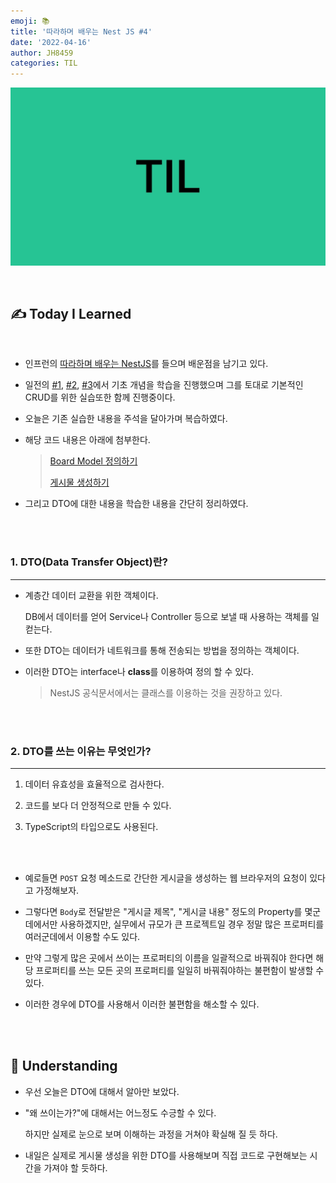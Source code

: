 ```yaml
---
emoji: 📚
title: '따라하며 배우는 Nest JS #4'
date: '2022-04-16'
author: JH8459
categories: TIL
---
```


![github-blog.png](../../../assets/common/til.jpeg)

<br>

## ✍️ **T**oday **I** **L**earned

<br>

- 인프런의 <a href="https://www.inflearn.com/course/%EB%94%B0%EB%9D%BC%ED%95%98%EB%8A%94-%EB%84%A4%EC%8A%A4%ED%8A%B8-%EC%A0%9C%EC%9D%B4%EC%97%90%EC%8A%A4" target="_blank">따라하며 배우는 NestJS</a>를 들으며 배운점을 남기고 있다.

- 일전의 <a href="https://blog.jh8459.com/2022-04-13-TIL/" target="_blank">#1</a>, <a href="https://blog.jh8459.com/2022-04-14-TIL/" target="_blank">#2</a>, <a href="https://blog.jh8459.com/2022-04-15-TIL/" target="_blank">#3</a>에서 기초 개념을 학습을 진행했으며 그를 토대로 기본적인 CRUD를 위한 실습또한 함께 진행중이다.

- 오늘은 기존 실습한 내용을 주석을 달아가며 복습하였다.

- 해당 코드 내용은 아래에 첨부한다.

  > <a href="https://github.com/JH8459/NestJS-BoardApp/blob/c6390d62e699cdecc62ad125ab580db33fdfd31e/src/boards/board.model.ts" target="_blank">Board Model 정의하기</a>
  >
  > <a href="https://github.com/JH8459/NestJS-BoardApp/blob/3761bb7f6794f7a896142cbf656b8d95f07665b9/src/boards/boards.controller.ts" target="_blank">게시물 생성하기</a>

- 그리고 DTO에 대한 내용을 학습한 내용을 간단히 정리하였다.

<br>
<br>

### 1. DTO(Data Transfer Object)란?

---

- 계층간 데이터 교환을 위한 객체이다.

  DB에서 데이터를 얻어 Service나 Controller 등으로 보낼 때 사용하는 객체를 일컫는다.

- 또한 DTO는 데이터가 네트워크를 통해 전송되는 방법을 정의하는 객체이다.

- 이러한 DTO는 interface나 **class**를 이용하여 정의 할 수 있다.

  > NestJS 공식문서에서는 클래스를 이용하는 것을 권장하고 있다.

<br>
<br>

### 2. DTO를 쓰는 이유는 무엇인가?

---

1. 데이터 유효성을 효율적으로 검사한다.

2. 코드를 보다 더 안정적으로 만들 수 있다.

3. TypeScript의 타입으로도 사용된다.

<br>
<br>

- 예로들면 `POST` 요청 메소드로 간단한 게시글을 생성하는 웹 브라우저의 요청이 있다고 가정해보자.

- 그렇다면 `Body`로 전달받은 "게시글 제목", "게시글 내용" 정도의 Property를 몇군데에서만 사용하겠지만, 실무에서 규모가 큰 프로젝트일 경우 정말 많은 프로퍼티를 여러군데에서 이용할 수도 있다.

- 만약 그렇게 많은 곳에서 쓰이는 프로퍼티의 이름을 일괄적으로 바꿔줘야 한다면 해당 프로퍼티를 쓰는 모든 곳의 프로퍼티를 일일히 바꿔줘야하는 불편함이 발생할 수 있다.

- 이러한 경우에 DTO를 사용해서 이러한 불편함을 해소할 수 있다.

<br>
<br>

## 🤔 Understanding

- 우선 오늘은 DTO에 대해서 알아만 보았다.

- "왜 쓰이는가?"에 대해서는 어느정도 수긍할 수 있다.

  하지만 실제로 눈으로 보며 이해하는 과정을 거쳐야 확실해 질 듯 하다.

- 내일은 실제로 게시물 생성을 위한 DTO를 사용해보며 직접 코드로 구현해보는 시간을 가져야 할 듯하다.

<br>
<br>

